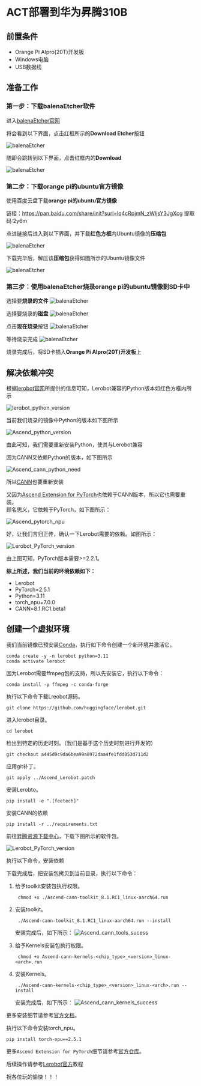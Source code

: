 # ACT部署到华为昇腾310B

## 前置条件

- Orange Pi AIpro(20T)开发板
- Windows电脑
- USB数据线

## 准备工作

### 第一步：下载balenaEtcher软件

进入[balenaEtcher官网](https://etcher.balena.io/ "balenaEtcher")

将会看到以下界面，点击红框所示的**Download Etcher**按钮

![balenaEtcher](docs/images/baenaEtcher_downlode.png "balenaEtcher")


随即会跳转到以下界面，点击红框内的**Download**

![balenaEtcher](docs/images/baenaEtcher_downlode_windows.png "balenaEtcher")

### 第二步：下载orange pi的ubuntu官方镜像

使用百度云盘下载**orange pi的ubuntu官方镜像**

链接：https://pan.baidu.com/share/init?surl=lq4cRpjmN_zWIjsY3JgXcg
提取码:2y6m

点进链接后进入到以下界面，并下载**红色方框**内Ubuntu镜像的**压缩包**

![balenaEtcher](docs/images/pan_baidu_opiaipro_20t_ubuntu_img.png)

下载完毕后，解压该**压缩包**获得如图所示的Ubuntu镜像文件

![balenaEtcher](docs/images/orangepi_ubuntu_img.png)

### 第三步：使用balenaEtcher烧录orange pi的ubuntu镜像到SD卡中

选择要**烧录的文件**
![balenaEtcher](docs/images/balenaEtcher_choose_file.png)

选择要烧录的**磁盘**
![balenaEtcher](docs/images/blenaEtcher_choose_sdcard.png)

点击**现在烧录**按钮
![balenaEtcher](docs/images/balenaEtcher_start_burn.png)

等待烧录完成
![balenaEtcher](docs/images/balenaEtcher_burn.png)

烧录完成后，将SD卡插入**Orange Pi AIpro(20T)开发板**上

## 解决依赖冲突

根据[lerobot官网](https://github.com/huggingface/lerobot "lerobot")所提供的信息可知，Lerobot兼容的Python版本如红色方框内所示

![lerobot_python_version](docs/images/Lerobot_python_version.png)

当前我们烧录的镜像中Python的版本如下图所示

![Ascend_python_version](docs/images/Ascend_cann_python_version.png)

由此可知，我们需要重新安装Python，使其与Lerobot兼容

因为CANN又依赖Python的版本，如下图所示

![Ascend_cann_python_need](docs/images/Ascend_cann_python_need.png)

所以[CANN](https://www.hiascend.com/software/cann)也要重新安装

又因为[Ascend Extension for PyTorch](https://www.hiascend.com/software/ai-frameworks/pytorch)也依赖于CANN版本，所以它也需要重装。  
顾名思义，它依赖于PyTorch，如下图所示：

![Ascend_pytorch_npu](docs/images/Ascend_pytorch_npu.png)

好，让我们言归正传，确认一下Lerobot需要的依赖。如图所示：

![Lerobot_PyTorch_version](docs/images/Lerobot_PyTorch_version.png)

由上图可知，PyTorch版本需要>=2.2.1。

**综上所述，我们当前的环境依赖如下：**

- Lerobot
- PyTorch=2.5.1
- Python=3.11
- torch_npu=7.0.0
- CANN=8.1.RC1.beta1

## 创建一个虚拟环境

我们当前镜像已预安装[Conda](https://www.anaconda.com/docs/getting-started/miniconda/main)，执行如下命令创建一个新环境并激活它。

    conda create -y -n lerobot python=3.11
    conda activate lerobot

因为Lerobot需要ffmpeg包的支持，所以先安装它，执行以下命令：

    conda install -y ffmpeg -c conda-forge

执行以下命令下载Lreobot源码。

    git clone https://github.com/huggingface/lerobot.git

进入lerobot目录。

    cd lerobot

检出到特定的历史时刻。（我们是基于这个历史时刻进行开发的）

    git checkout a445d9c9da6bea99a8972daa4fe1fdd053d711d2 

应用git补丁。

    git apply ../Ascend_Lerobot.patch

安装Lerobto。

    pip install -e ".[feetech]"

安装CANN的依赖

    pip install -r ../requirements.txt

前往[昇腾资源下载中心](https://www.hiascend.com/developer/download/community/result?module=cann&cann=8.1.RC1.beta1)，下载下图所示的软件包。

![Lerobot_PyTorch_version](docs/images/Ascend_cann_tolkit_and_krels.png)


执行以下命令，安装依赖

下载完成后，把安装包拷贝到当前目录，执行以下命令：

1. 给予toolkit安装包执行权限。  

        chmod +x ./Ascend-cann-toolkit_8.1.RC1_linux-aarch64.run
2. 安装toolkit。  

        ./Ascend-cann-toolkit_8.1.RC1_linux-aarch64.run --install

    安装完成后，如下所示：
    ![Ascend_cann_tools_sucess](docs/images/Ascend_cann_tools_sucess.png)

3. 给予Kernels安装包执行权限。  

        chmod +x Ascend-cann-kernels-<chip_type>_<version>_linux-<arch>.run
4. 安装Kernels。  

        ./Ascend-cann-kernels-<chip_type>_<version>_linux-<arch>.run --install

    安装完成后，如下所示：
    ![Ascend_cann_kernels_success](docs/images/Ascend_cann_kernels_success.png)

更多安装细节请参考[官方文档](https://www.hiascend.com/document/detail/zh/CANNCommunityEdition/81RC1beta1/softwareinst/instg/instg_0008.html?Mode=PmIns&InstallType=local&OS=Ubuntu&Software=cannToolKit)。

执行以下命令安装torch_npu。

    pip install torch-npu==2.5.1

更多`Ascend Extension for PyTorch`细节请参考[官方仓库](https://gitee.com/ascend/pytorch)。

后续操作请参考[Lerobot官方](https://github.com/huggingface/lerobot)教程

祝各位玩的愉快！！！







